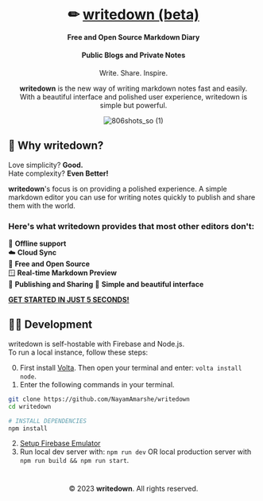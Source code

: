 <div align="center">

# ✏ [writedown (beta)](https://writedown.app)
#### Free and Open Source Markdown Diary
#### Public Blogs and Private Notes
Write. Share. Inspire.

**writedown** is the new way of writing markdown notes fast and easily.  
With a beautiful interface and polished user experience, writedown is simple but powerful.

![806shots_so (1)](https://user-images.githubusercontent.com/25067102/232125868-062e2438-c387-4c30-86e2-2766ff300cd0.png)

</div>

## 🤔 Why writedown?

Love simplicity? **Good.**  
Hate complexity? **Even Better!**

**writedown**'s focus is on providing a polished experience. A simple markdown editor you can use for writing notes quickly to publish and share them with the world.

### Here's what writedown provides that most other editors don't:

📴 **Offline support**  
☁️ **Cloud Sync**  
🤝 **Free and Open Source**  
🪟 **Real-time Markdown Preview**  
📨 **Publishing and Sharing**
🌹 **Simple and beautiful interface**

[**GET STARTED IN JUST 5 SECONDS!**](https://writedown.app/login)

##  🧑‍💻️ Development

writedown is self-hostable with Firebase and Node.js.   
To run a local instance, follow these steps:

0. First install [Volta](https://volta.sh/). Then open your terminal and enter: `volta install node`.
1. Enter the following commands in your terminal.
```bash
git clone https://github.com/NayamAmarshe/writedown
cd writedown

# INSTALL DEPENDENCIES
npm install
```
2. [Setup Firebase Emulator](https://github.com/NayamAmarshe/writedown/blob/main/docs/firebase.md)
3. Run local dev server with: `npm run dev`
OR local production server with `npm run build && npm run start`.

#

<div align="center">

© 2023 **writedown**. All rights reserved.

</div>
